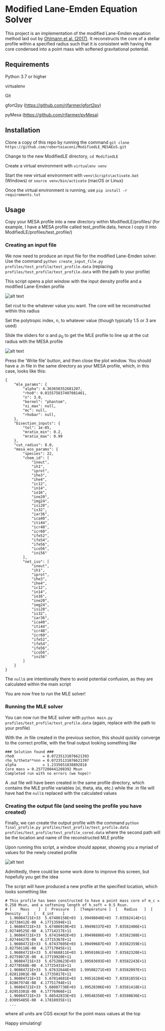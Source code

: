 # Modified Lane-Emden Equation Solver

This project is an implementation of the modified Lane-Emden equation method laid out by [Ohlmann et al. (2017)](https://www.aanda.org/articles/aa/abs/2017/03/aa29692-16/aa29692-16.html). It reconstructs the core of a stellar profile within a specified radius such that it is consistent with having the core condensed into a point mass with softened gravitational potential.

## Requirements
Python 3.7 or higher

virtualenv

Git

gfort2py (https://github.com/rjfarmer/gfort2py)

pyMesa (https://github.com/rjfarmer/pyMesa)

## Installation

Clone a copy of this repo by running the command `git clone https://github.com/robertoiaconi/ModifiedLE_MESAEoS.git`

Change to the new ModifiedLE directory, `cd ModifiedLE`

Create a virtual environment with `virtualenv venv`

Start the new virtual environment with `venv\Scripts\activate.bat` (Windows) or `source venv/bin/activate` (macOS or Linux)

Once the virtual environment is running, use `pip install -r requirements.txt`

## Usage

Copy your MESA profile into a new directory within ModifiedLE/profiles/ (for example, I have a MESA profile called test_profile.data, hence I copy it into ModifiedLE/profiles/test_profile/)

### Creating an input file

We now need to produce an input file for the modified Lane-Emden solver. Use the command `python create_input_file.py profiles/test_profile/test_profile.data` (replacing `profiles/test_profile/test_profile.data` with the path to your profile)

This script opens a plot window with the input density profile and a modified Lane-Emden profile

![alt text][input1]

Set rcut to the whatever value you want. The core will be reconstructed within this radius

Set the polytropic index, n, to whatever value (though typically 1.5 or 3 are used)

Slide the sliders for &alpha; and &rho;<sub>0</sub> to get the MLE profile to line up at the cut radius with the MESA profile

![alt text][input2]

Press the 'Write file' button, and then close the plot window. You should have a .in file in the same directory as your MESA profile, which, in this case, looks like this:
```
{
    "mle_params": {
        "alpha": 4.363650352681207,
        "rho0": 0.015575837407081461,
        "n": 3.0,
        "kernel": "phantom",
        "xi_max": null,
        "mc": null,
        "rhobar": null,
    },
    "bisection_inputs": {
        "tol": 1e-05,
        "mratio_min": 0.2,
        "mratio_max": 0.99
    },
    "cut_radius": 8.0,
    "mesa_eos_params": {
        "species": 22,
        "chem_id": [
            "ineut",
            "ih1",
            "iprot",
            "ihe3",
            "ihe4",
            "ic12",
            "in14",
            "io16",
            "ine20",
            "img24",
            "isi28",
            "is32",
            "iar36",
            "ica40",
            "iti44",
            "icr48",
            "icr60",
            "ife52",
            "ife54",
            "ife56",
            "ico56",
            "ini56"
        ],
        "net_iso": [
            "ineut",
            "ih1",
            "iprot",
            "ihe3",
            "ihe4",
            "ic12",
            "in14",
            "io16",
            "ine20",
            "img24",
            "isi28",
            "is32",
            "iar36",
            "ica40",
            "iti44",
            "icr48",
            "icr60",
            "ife52",
            "ife54",
            "ife56",
            "ico56",
            "ini56"
        ]
    }
}
```

The `null`s are intentionally there to avoid potential confusion, as they are calculated within the main script

You are now free to run the MLE solver!

### Running the MLE solver

You can now run the MLE solver with `python main.py profiles/test_profile/test_profile.data` (again, replace with the path to your profile)

With the .in file created in the previous section, this should quickly converge to the correct profile, with the final output looking something like

```
### Solution found ###
rho0             = 0.07235131076621393
rho_h/theta**nnn = 0.07235131076621397
alpha            = 1.2335651838892818
Core mass = 0.2577200441208392 Msun
Completed run with no errors (we hope)!
```

A .out file will have been created in the same profile directory, which contains the MLE profile variables (xi, theta, eta, etc.) while the .in file will have had the `null`s replaced with the calculated values

### Creating the output file (and seeing the profile you have created)

Finally, we can create the output profile with the command 
```python final_profile.py profiles/test_profile/test_profile.data profiles/test_profile/test_profile_cored.data```
where the second path will be the location and name of the reconstructed MLE profile

Upon running this script, a window should appear, showing you a myriad of values for the newly created profile

![alt text][output]

Admittedly, there could be some work done to improve this screen, but hopefully you get the idea

The script will have produced a new profile at the specified location, which looks something like

```
# This profile has been constructed to have a point mass core of m_c = 0.258 Msun, and a softening length of h_soft = 0.5 Rsun.
# [    Mass    ]  [  Pressure  ]  [Temperature ]  [   Radius   ]  [  Density   ]  [   E_int    ]
  1.96084721E+33  5.67400158E+03  1.99498040E+03  7.03582414E+11  2.02738412E-08  4.17713594E+11
  1.96084721E+33  5.67406919E+03  1.99498337E+03  7.03582406E+11  2.02740525E-08  4.17714217E+11
  1.96084721E+33  5.67419402E+03  1.99498886E+03  7.03582388E+11  2.02744427E-08  4.17715367E+11
  1.96084721E+33  5.67437605E+03  1.99499687E+03  7.03582359E+11  2.02750118E-08  4.17717045E+11
  1.96084721E+33  5.67468811E+03  1.99501061E+03  7.03582320E+11  2.02759872E-08  4.17719920E+11
  1.96084721E+33  5.67528623E+03  1.99503693E+03  7.03582243E+11  2.02778568E-08  4.17725431E+11
  1.96084721E+33  5.67632644E+03  1.99508271E+03  7.03582097E+11  2.02811081E-08  4.17735017E+11
  1.96084721E+33  5.67814681E+03  1.99516284E+03  7.03581855E+11  2.02867974E-08  4.17751794E+11
  1.96084721E+33  5.68087738E+03  1.99528306E+03  7.03581418E+11  2.02953301E-08  4.17776966E+11
  1.96084721E+33  5.68542833E+03  1.99548350E+03  7.03580836E+11  2.03095485E-08  4.17818935E+11
  ...
```
where all units are CGS except for the point mass values at the top

Happy simulating!

[input1]: https://github.com/TomReichardt/ModifiedLE/blob/simplified/assets/input_tool_1.png "Adjust parameters as you see fit"
[input2]: https://github.com/TomReichardt/ModifiedLE/blob/simplified/assets/input_tool_2.png "Looks pretty close"
[output]: https://github.com/TomReichardt/ModifiedLE/blob/simplified/assets/output_tool_1.png "Look, it's not my best work"
